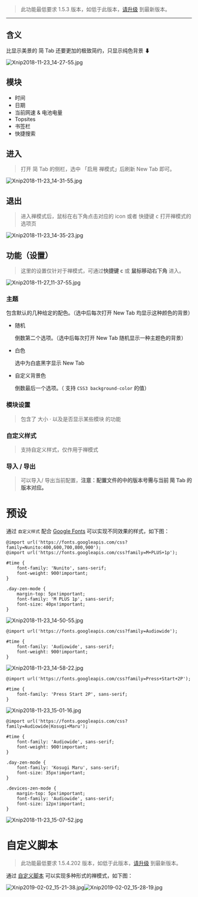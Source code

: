 > 此功能最低要求 1.5.3 版本，如低于此版本，[请升级](http://ksria.com/simptab/) 到最新版本。

***

## 含义

比显示美景的 简 Tab 还要更加的极致简约，只显示纯色背景 ⬇

![Xnip2018-11-23_14-27-55.jpg](https://i.loli.net/2018/11/23/5bf79e09c11f6.jpg)

## 模块

- 时间
- 日期
- 当前网速 & 电池电量
- Topsites
- 书签栏
- 快捷搜索

## 进入

>  打开 简 Tab 的侧栏，选中 「启用 禅模式」后刷新 New Tab 即可。

![Xnip2018-11-23_14-31-55.jpg](https://i.loli.net/2018/11/23/5bf79f105b547.jpg)

## 退出

> 进入禅模式后，鼠标在右下角点击对应的 icon 或者 快捷键 <kbd>c</kbd> 打开禅模式的选项页

![Xnip2018-11-23_14-35-23.jpg](https://i.loli.net/2018/11/23/5bf79fdf4bff6.jpg)

## 功能（设置）

> 这里的设置仅针对于禅模式，可通过**快捷键 <kbd>c</kbd>** 或 **鼠标移动右下角** 进入。

![Xnip2018-11-27_11-37-55.jpg](https://i.loli.net/2018/11/27/5bfcbc1ee6875.jpg)

### 主题

包含默认的几种给定的配色。（选中后每次打开 New Tab 均显示这种颜色的背景）

- 随机

  倒数第二个选项。（选中后每次打开 New Tab 随机显示一种主题色的背景）

- 白色

  选中为白底黑字显示 New Tab

- 自定义背景色

  倒数最后一个选项。（ 支持 `CSS3 background-color` 的值）

### 模块设置

> 包含了 大小 · 以及是否显示某些模块 的功能

### 自定义样式

> 支持自定义样式，仅作用于禅模式

### 导入 / 导出

> 可以导入/ 导出当前配置，**注意：配置文件的中的版本号需与当前 简 Tab 的版本对应。**

# 预设

通过 `自定义样式` 配合 [Google Fonts](https://fonts.google.com/) 可以实现不同效果的样式，如下图：

```
@import url('https://fonts.googleapis.com/css?family=Nunito:400,600,700,800,900');
@import url('https://fonts.googleapis.com/css?family=M+PLUS+1p');

#time {
    font-family: 'Nunito', sans-serif;
    font-weight: 900!important;
}

.day-zen-mode {
    margin-top: 5px!important;
    font-family: 'M PLUS 1p', sans-serif;
    font-size: 40px!important;
}
```

![Xnip2018-11-23_14-50-55.jpg](https://i.loli.net/2018/11/23/5bf7a3625cc20.jpg)

```
@import url('https://fonts.googleapis.com/css?family=Audiowide');

#time {
    font-family: 'Audiowide', sans-serif;
    font-weight: 900!important;
}

```

![Xnip2018-11-23_14-58-22.jpg](https://i.loli.net/2018/11/23/5bf7a517a29cf.jpg)

```
@import url('https://fonts.googleapis.com/css?family=Press+Start+2P');

#time {
    font-family: 'Press Start 2P', sans-serif;
}
```



![Xnip2018-11-23_15-01-16.jpg](https://i.loli.net/2018/11/23/5bf7a62213429.jpg)

```
@import url('https://fonts.googleapis.com/css?family=Audiowide|Kosugi+Maru');

#time {
    font-family: 'Audiowide', sans-serif;
    font-weight: 900!important;
}

.day-zen-mode {
    font-family: 'Kosugi Maru', sans-serif;
    font-size: 35px!important;
}

.devices-zen-mode {
    margin-top: 5px!important;
    font-family: 'Audiowide', sans-serif;
    font-size: 12px!important;
}
```

![Xnip2018-11-23_15-07-52.jpg](https://i.loli.net/2018/11/23/5bf7a756d6708.jpg)

# 自定义脚本

> 此功能最低要求 1.5.4.202 版本，如低于此版本，[请升级](http://ksria.com/simptab/) 到最新版本。

通过 [自定义脚本](https://github.com/Kenshin/simptab/labels/script) 可以实现多种形式的禅模式，如下图：

![Xnip2019-02-02_15-21-38.jpg](https://i.loli.net/2019/02/02/5c55451a98198.jpg)![Xnip2019-02-02_15-28-19.jpg](https://i.loli.net/2019/02/02/5c55469fdb4a1.jpg)